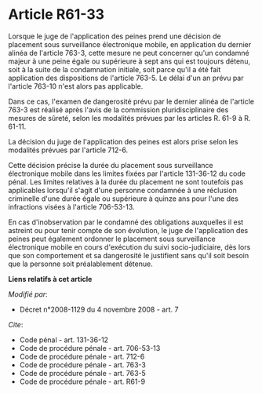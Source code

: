 # Article R61-33

Lorsque le juge de l'application des peines prend une décision de placement sous surveillance électronique mobile, en
application du dernier alinéa de l'article 763-3, cette mesure ne peut concerner qu'un condamné majeur à une peine égale ou
supérieure à sept ans qui est toujours détenu, soit à la suite de la condamnation initiale, soit parce qu'il a été fait
application des dispositions de l'article 763-5. Le délai d'un an prévu par l'article 763-10 n'est alors pas applicable. 

Dans ce cas, l'examen de dangerosité prévu par le dernier alinéa de l'article 763-3 est réalisé après l'avis de la commission
pluridisciplinaire des mesures de sûreté, selon les modalités prévues par les articles R. 61-9 à R. 61-11. 

La décision du juge de l'application des peines est alors prise selon les modalités prévues par l'article 712-6. 

Cette décision précise la durée du placement sous surveillance électronique mobile dans les limites fixées par l'article
131-36-12 du code pénal. Les limites relatives à la durée du placement ne sont toutefois pas applicables lorsqu'il s'agit
d'une personne condamnée à une réclusion criminelle d'une durée égale ou supérieure à quinze ans pour l'une des infractions
visées à l'article 706-53-13.

En cas d'inobservation par le condamné des obligations auxquelles il est astreint ou pour tenir compte de son évolution, le
juge de l'application des peines peut également ordonner le placement sous surveillance électronique mobile en cours
d'exécution du suivi socio-judiciaire, dès lors que son comportement et sa dangerosité le justifient sans qu'il soit besoin
que la personne soit préalablement détenue.

**Liens relatifs à cet article**

_Modifié par_:

  - Décret n°2008-1129 du 4 novembre 2008 - art. 7

_Cite_:

  - Code pénal - art. 131-36-12
  - Code de procédure pénale - art. 706-53-13
  - Code de procédure pénale - art. 712-6
  - Code de procédure pénale - art. 763-3
  - Code de procédure pénale - art. 763-5
  - Code de procédure pénale - art. R61-9
